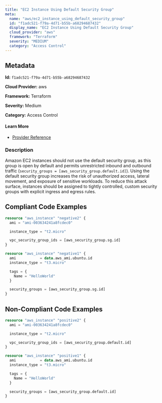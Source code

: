 ```yaml
---
title: "EC2 Instance Using Default Security Group"
meta:
  name: "aws/ec2_instance_using_default_security_group"
  id: "f1adc521-f79a-4d71-b55b-a68294687432"
  display_name: "EC2 Instance Using Default Security Group"
  cloud_provider: "aws"
  framework: "Terraform"
  severity: "MEDIUM"
  category: "Access Control"
---
```

## Metadata

**Id:** `f1adc521-f79a-4d71-b55b-a68294687432`

**Cloud Provider:** aws

**Framework:** Terraform

**Severity:** Medium

**Category:** Access Control

#### Learn More

 - [Provider Reference](https://registry.terraform.io/providers/hashicorp/aws/latest/docs/resources/instance#security_groups)

### Description

 Amazon EC2 instances should not use the default security group, as this group is open by default and permits unrestricted inbound and outbound traffic (`security_groups = [aws_security_group.default.id]`). Using the default security group increases the risk of unauthorized access, lateral movement, and exposure of sensitive workloads. To reduce this attack surface, instances should be assigned to tightly controlled, custom security groups with explicit ingress and egress rules.


## Compliant Code Examples
```terraform
resource "aws_instance" "negative2" {
  ami = "ami-003634241a8fcdec0"

  instance_type = "t2.micro"

  vpc_security_group_ids = [aws_security_group.sg.id]
}

```

```terraform
resource "aws_instance" "negative1" {
  ami           = data.aws_ami.ubuntu.id
  instance_type = "t3.micro"

  tags = {
    Name = "HelloWorld"
  }

  security_groups = [aws_security_group.sg.id]
}

```
## Non-Compliant Code Examples
```terraform
resource "aws_instance" "positive2" {
  ami = "ami-003634241a8fcdec0"

  instance_type = "t2.micro"

  vpc_security_group_ids = [aws_security_group.default.id]
}

```

```terraform
resource "aws_instance" "positive1" {
  ami           = data.aws_ami.ubuntu.id
  instance_type = "t3.micro"

  tags = {
    Name = "HelloWorld"
  }

  security_groups = [aws_security_group.default.id]
}

```